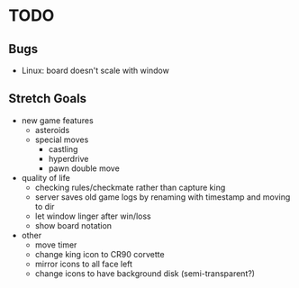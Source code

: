 # TODO

## Bugs
- Linux: board doesn't scale with window

## Stretch Goals
- new game features
  - asteroids
  - special moves
    - castling
    - hyperdrive
    - pawn double move
- quality of life
  - checking rules/checkmate rather than capture king
  - server saves old game logs by renaming with timestamp and moving to dir
  - let window linger after win/loss
  - show board notation
- other
  - move timer
  - change king icon to CR90 corvette
  - mirror icons to all face left
  - change icons to have background disk (semi-transparent?)
